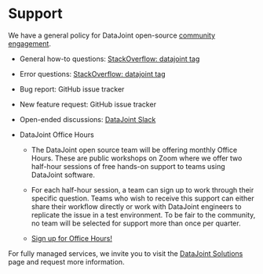 # Support

We have a general policy for DataJoint open-source [community engagement](
    https://docs.datajoint.org/python/community/02-Contribute.html#i-am-not-yet-too-comfortable-contributing-but-would-like-to-engage-the-community-what-is-the-policy-on-community-engagement).

+ General how-to questions: [StackOverflow: datajoint tag](
     https://stackoverflow.com/questions/tagged/datajoint)

+ Error questions: [StackOverflow: datajoint tag](
     https://stackoverflow.com/questions/tagged/datajoint)

+ Bug report: GitHub issue tracker 

+ New feature request: GitHub issue tracker

+ Open-ended discussions: [DataJoint Slack](
     https://join.slack.com/t/datajoint/shared_invite/enQtMjkwNjQxMjI5MDk0LWIzN2ExYzBiM2NlODQxN2YxODAxNWQwOWVkNjVmZDkzYzEwMjM5OWJkM2EwYTRhYmRiZDgxMjUzYjBlZWVjMzA)

+ DataJoint Office Hours
  + The DataJoint open source team will be offering monthly Office Hours.  These are public workshops on Zoom where we offer two half-hour sessions of free hands-on support to teams using DataJoint software.

  + For each half-hour session, a team can sign up to work through their specific question.  Teams who wish to receive this support can either share their workflow directly or work with DataJoint engineers to replicate the issue in a test environment.   To be fair to the community, no team will be selected for support more than once per quarter.

  + [Sign up for Office Hours!](https://docs.google.com/forms/d/e/1FAIpQLSeMhZtzQQWB47I8HfPcJ5_pFyMhZO284PLIblDfshe30dEuXw/viewform)

For fully managed services, we invite you to visit the [DataJoint Solutions](https://www.datajoint.com/solutions) page and request more information.